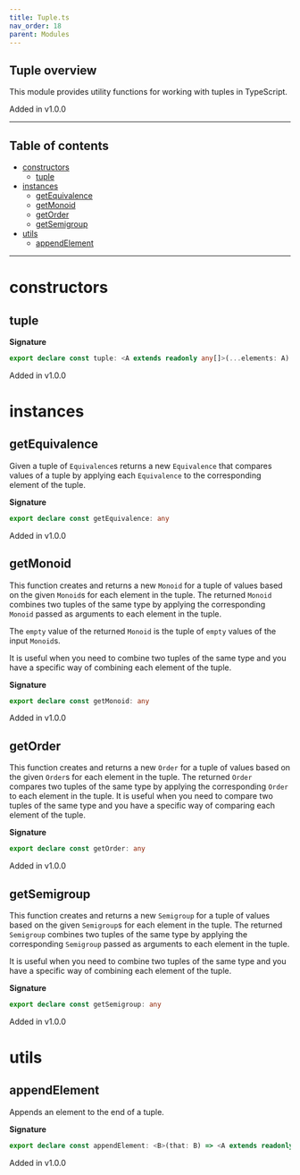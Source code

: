 ```yaml
---
title: Tuple.ts
nav_order: 18
parent: Modules
---
```


## Tuple overview

This module provides utility functions for working with tuples in TypeScript.

Added in v1.0.0

---

<h2 class="text-delta">Table of contents</h2>

- [constructors](#constructors)
  - [tuple](#tuple)
- [instances](#instances)
  - [getEquivalence](#getequivalence)
  - [getMonoid](#getmonoid)
  - [getOrder](#getorder)
  - [getSemigroup](#getsemigroup)
- [utils](#utils)
  - [appendElement](#appendelement)

---

# constructors

## tuple

**Signature**

```ts
export declare const tuple: <A extends readonly any[]>(...elements: A) => A
```

Added in v1.0.0

# instances

## getEquivalence

Given a tuple of `Equivalence`s returns a new `Equivalence` that compares values of a tuple
by applying each `Equivalence` to the corresponding element of the tuple.

**Signature**

```ts
export declare const getEquivalence: any
```

Added in v1.0.0

## getMonoid

This function creates and returns a new `Monoid` for a tuple of values based on the given `Monoid`s for each element in the tuple.
The returned `Monoid` combines two tuples of the same type by applying the corresponding `Monoid` passed as arguments to each element in the tuple.

The `empty` value of the returned `Monoid` is the tuple of `empty` values of the input `Monoid`s.

It is useful when you need to combine two tuples of the same type and you have a specific way of combining each element of the tuple.

**Signature**

```ts
export declare const getMonoid: any
```

Added in v1.0.0

## getOrder

This function creates and returns a new `Order` for a tuple of values based on the given `Order`s for each element in the tuple.
The returned `Order` compares two tuples of the same type by applying the corresponding `Order` to each element in the tuple.
It is useful when you need to compare two tuples of the same type and you have a specific way of comparing each element
of the tuple.

**Signature**

```ts
export declare const getOrder: any
```

Added in v1.0.0

## getSemigroup

This function creates and returns a new `Semigroup` for a tuple of values based on the given `Semigroup`s for each element in the tuple.
The returned `Semigroup` combines two tuples of the same type by applying the corresponding `Semigroup` passed as arguments to each element in the tuple.

It is useful when you need to combine two tuples of the same type and you have a specific way of combining each element of the tuple.

**Signature**

```ts
export declare const getSemigroup: any
```

Added in v1.0.0

# utils

## appendElement

Appends an element to the end of a tuple.

**Signature**

```ts
export declare const appendElement: <B>(that: B) => <A extends readonly unknown[]>(self: A) => [...A, B]
```

Added in v1.0.0
